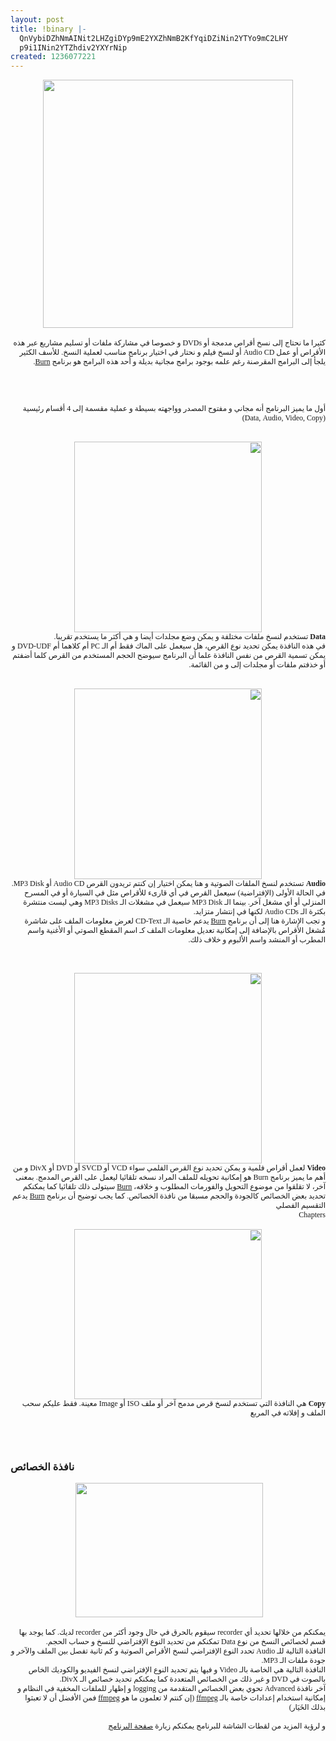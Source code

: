```yaml
---
layout: post
title: !binary |-
  QnVybiDZhNmAINit2LHZgiDYp9mE2YXZhNmB2KfYqiDZiNin2YTYo9mC2LHY
  p9i1INin2YTZhdiv2YXYrNip
created: 1236077221
---
```

<div align="center"><a href="http://burn-osx.sourceforge.net/Pages/English/home.html"><img width="400" height="397" alt="" src="http://burn-osx.sourceforge.net/Pictures/English/burnmainwindow.png" /></a></div>
<br />
<p dir="rtl" style="margin: 0.0px 0.0px 0.0px 0.0px; text-align: right; font: 12.0px Geeza Pro">كثيرا ما نحتاج إلى نسخ أقراص مدمجة أو <span style="font: 12.0px Lucida Grande">DVDs </span>و<span style="font: 12.0px Lucida Grande"> </span>خصوصا<span style="font: 12.0px Lucida Grande"> </span>في<span style="font: 12.0px Lucida Grande"> </span>مشاركة<span style="font: 12.0px Lucida Grande"> </span>ملفات أو تسليم مشاريع عبر هذه الأقراص أو عمل <span style="font: 12.0px Lucida Grande">Audio</span> <span style="font: 12.0px Lucida Grande">CD</span> أو لنسخ فيلم و نحتار في اختيار برنامج مناسب لعملية النسخ. للأسف الكثير يلجأ إلى البرامج المقرصنة رغم علمه بوجود برامج مجانية بديلة و أحد هذه البرامج هو برنامج <span style="font: 12.0px Lucida Grande"><a href="http://burn-osx.sourceforge.net/Pages/English/home.html">Burn</a></span>.</p>
<p dir="rtl" style="margin: 0.0px 0.0px 0.0px 0.0px; text-align: right; font: 12.0px Geeza Pro; min-height: 15.0px">&nbsp;</p>
<!--break-->
<p>&nbsp;</p>
<p dir="rtl" style="margin: 0.0px 0.0px 0.0px 0.0px; text-align: right; font: 12.0px Geeza Pro">أول ما يميز البرنامج أنه مجاني و مفتوح المصدر وواجهته بسيطة و عملية مقسمة إلى <span style="font: 12.0px Lucida Grande">4</span> أقسام رئيسية (<span style="font: 12.0px Lucida Grande">Data,</span> <span style="font: 12.0px Lucida Grande">Audio,</span> <span style="font: 12.0px Lucida Grande">Video,</span> <span style="font: 12.0px Lucida Grande">Copy)<br />
<br />
<br type="_moz" />
</span></p>
<p dir="rtl" style="margin: 0.0px 0.0px 0.0px 0.0px; text-align: center; font: 12.0px Geeza Pro" class="rtecenter"><span style="font: 12.0px Lucida Grande"><a href="http://burn-osx.sourceforge.net/Pictures/English/Gallery/burnwindowdata.png"><img width="300" height="305" alt="" src="http://burn-osx.sourceforge.net/Pictures/English/Gallery/burnwindowdata.png" /></a></span></p>
<p dir="rtl" style="margin: 0.0px 0.0px 0.0px 0.0px; text-align: right; font: 12.0px Geeza Pro"><span style="font: 12.0px Lucida Grande"><strong>Data</strong> </span>تستخدم لنسخ ملفات مختلفة و يمكن وضع مجلدات أيضا و هي أكثر ما يستخدم تقريبا.</p>
<p dir="rtl" style="margin: 0.0px 0.0px 0.0px 0.0px; text-align: right; font: 12.0px Geeza Pro">في هذه النافذة يمكن تحديد نوع القرص، هل سيعمل على الماك فقط أم الـ <span style="font: 12.0px Lucida Grande">PC</span> أم كلاهما أم <span style="font: 12.0px Lucida Grande">DVD</span>-<span style="font: 12.0px Lucida Grande">UDF</span> و يمكن تسمية القرص من نفس النافذة علما أن البرنامج سيوضح الحجم المستخدم من القرص كلما أضفتم أو خذفتم ملفات أو مجلدات إلى و من القائمة.<br />
<br />
&nbsp;</p>
<p dir="rtl" style="margin: 0.0px 0.0px 0.0px 0.0px; text-align: center; font: 12.0px Geeza Pro; min-height: 15.0px" class="rtecenter"><a href="http://burn-osx.sourceforge.net/Pictures/English/Gallery/burnwindowaudio.png"><img width="300" height="305" alt="" src="http://burn-osx.sourceforge.net/Pictures/English/Gallery/burnwindowaudio.png" /></a></p>
<p dir="rtl" style="margin: 0.0px 0.0px 0.0px 0.0px; text-align: right; font: 12.0px Geeza Pro"><span style="font: 12.0px Lucida Grande"><strong>Audio</strong></span> تستخدم لنسخ الملفات الصوتية و هنا يمكن اختيار إن كنتم تريدون القرص <span style="font: 12.0px Lucida Grande">Audio</span> <span style="font: 12.0px Lucida Grande">CD</span> أو <span style="font: 12.0px Lucida Grande">MP3 Disk. </span>في<span style="font: 12.0px Lucida Grande"> </span>الحالة<span style="font: 12.0px Lucida Grande"> </span>الأولى<span style="font: 12.0px Lucida Grande"> (</span>الإفتراضية<span style="font: 12.0px Lucida Grande">) </span>سيعمل<span style="font: 12.0px Lucida Grande"> </span>القرص<span style="font: 12.0px Lucida Grande"> </span>في<span style="font: 12.0px Lucida Grande"> </span>أي<span style="font: 12.0px Lucida Grande"> </span>قارىء<span style="font: 12.0px Lucida Grande"> </span>للأقراص<span style="font: 12.0px Lucida Grande"> </span>مثل<span style="font: 12.0px Lucida Grande"> </span>في<span style="font: 12.0px Lucida Grande"> </span>السيارة<span style="font: 12.0px Lucida Grande"> </span>أو<span style="font: 12.0px Lucida Grande"> </span>في<span style="font: 12.0px Lucida Grande"> </span>المسرح<span style="font: 12.0px Lucida Grande"> </span>المنزلي<span style="font: 12.0px Lucida Grande"> </span>أو<span style="font: 12.0px Lucida Grande"> </span>أي<span style="font: 12.0px Lucida Grande"> </span>مشغل<span style="font: 12.0px Lucida Grande"> </span>آخر<span style="font: 12.0px Lucida Grande">. </span>بينما<span style="font: 12.0px Lucida Grande"> </span>الـ<span style="font: 12.0px Lucida Grande"> MP3 Disk </span>سيعمل<span style="font: 12.0px Lucida Grande"> </span>في<span style="font: 12.0px Lucida Grande"> </span>مشغلات<span style="font: 12.0px Lucida Grande"> </span>الـ<span style="font: 12.0px Lucida Grande"> MP3 Disks </span>وهي<span style="font: 12.0px Lucida Grande"> </span>ليست منتشرة بكثرة الـ <span style="font: 12.0px Lucida Grande">Audio</span> <span style="font: 12.0px Lucida Grande">CDs</span> لكنها في إنتشار متزايد.</p>
<p dir="rtl" style="margin: 0.0px 0.0px 0.0px 0.0px; text-align: right; font: 12.0px Geeza Pro">و<span style="font: 12.0px Lucida Grande"> </span>تجب<span style="font: 12.0px Lucida Grande"> </span>الإشارة<span style="font: 12.0px Lucida Grande"> </span>هنا إلى أن برنامج <span style="font: 12.0px Lucida Grande"><a href="http://burn-osx.sourceforge.net/Pages/English/home.html">Burn</a></span> يدعم خاصية الـ <span style="font: 12.0px Lucida Grande">CD</span>-<span style="font: 12.0px Lucida Grande">Text</span> لعرض معلومات الملف على شاشرة مُشغل الأقراص بالإضافة إلى إمكانية تعديل معلومات الملف كـ اسم المقطع الصوتي أو الأغنية واسم المطرب أو المنشد واسم الألبوم و خلاف ذلك.</p>
<p>&nbsp;</p>
<p dir="rtl" style="margin: 0.0px 0.0px 0.0px 0.0px; text-align: center; font: 12.0px Geeza Pro; min-height: 15.0px" class="rtecenter"><a href="http://burn-osx.sourceforge.net/Pictures/English/Gallery/burnwindowvideo.png"><img width="300" height="305" alt="" src="http://burn-osx.sourceforge.net/Pictures/English/Gallery/burnwindowvideo.png" /></a></p>
<p dir="rtl" style="margin: 0.0px 0.0px 0.0px 0.0px; text-align: right; font: 12.0px Geeza Pro"><span style="font: 12.0px Lucida Grande"><strong>Video</strong></span> لعمل أقراص فلمية و يمكن تحديد نوع القرص الفلمي سواء <span style="font: 12.0px Lucida Grande">VCD </span>أو<span style="font: 12.0px Lucida Grande"> SVCD </span>أو<span style="font: 12.0px Lucida Grande"> DVD </span>أو<span style="font: 12.0px Lucida Grande"> DivX </span>و<span style="font: 12.0px Lucida Grande"> </span>من<span style="font: 12.0px Lucida Grande"> </span>أهم<span style="font: 12.0px Lucida Grande"> </span>ما<span style="font: 12.0px Lucida Grande"> </span>يميز<span style="font: 12.0px Lucida Grande"> </span>برنامج<span style="font: 12.0px Lucida Grande"> Burn </span>هو<span style="font: 12.0px Lucida Grande"> </span>إمكانية<span style="font: 12.0px Lucida Grande"> </span>تحويله<span style="font: 12.0px Lucida Grande"> </span>للملف<span style="font: 12.0px Lucida Grande"> </span>المراد<span style="font: 12.0px Lucida Grande"> </span>نسخه تلقائيا ليعمل على القرص المدمج. بمعنى آخر، لا تقلقوا من موضوع التحويل والفورمات المطلوب و خلافه، <span style="font: 12.0px Lucida Grande"><a href="http://burn-osx.sourceforge.net/Pages/English/home.html">Burn</a></span> سيتولى ذلك تلقائيا كما يمكنكم تحديد بعض الخصائص كالجودة والحجم مسبقا من نافذة الخصائص.&nbsp;كما يجب توضيح أن برنامج <span style="font: 12.0px Lucida Grande"><a href="http://burn-osx.sourceforge.net/Pages/English/home.html">Burn</a></span> يدعم التقسيم الفصلي<br />
<span style="font: 12.0px Lucida Grande">Chapters<br />
<br type="_moz" />
</span></p>
<p dir="rtl" style="margin: 0.0px 0.0px 0.0px 0.0px; text-align: center; font: 12.0px Geeza Pro; min-height: 15.0px" class="rtecenter"><a href="http://www.flickr.com/photos/35968034@N06/3325561840/"><img width="300" height="272" alt="" src="http://farm4.static.flickr.com/3651/3325561840_6b6b4971ff_o.png" /></a></p>
<p dir="rtl" style="margin: 0.0px 0.0px 0.0px 0.0px; text-align: right; font: 12.0px Geeza Pro"><span style="font: 12.0px Lucida Grande"><strong>Copy</strong> </span>هي<span style="font: 12.0px Lucida Grande"> </span>النافذة التي تستخدم لنسخ قرص مدمج آخر أو ملف <span style="font: 12.0px Lucida Grande">ISO</span> أو <span style="font: 12.0px Lucida Grande">Image</span> معينة. فقط عليكم سحب الملف و إفلاته في المربع</p>
<p dir="rtl" style="margin: 0.0px 0.0px 0.0px 0.0px; text-align: center; font: 12.0px Lucida Grande; min-height: 15.0px"><br />
<br />
&nbsp;</p>
<h3>نافذة الخصائص</h3>
<p align="center">&nbsp;<a href="http://www.flickr.com/photos/35968034@N06/3324692017/"><img width="300" height="215" alt="" src="http://farm4.static.flickr.com/3629/3324692017_5b7281a892_o.png" /></a></p>
<p dir="rtl" style="margin: 0.0px 0.0px 0.0px 0.0px; text-align: right; font: 12.0px Geeza Pro">يمكنكم<span style="font: 12.0px Lucida Grande"> </span>من<span style="font: 12.0px Lucida Grande"> </span>خلالها<span style="font: 12.0px Lucida Grande"> </span>تحديد أي <span style="font: 12.0px Lucida Grande">recorder</span> سيقوم بالحرق في حال وجود أكثر من <span style="font: 12.0px Lucida Grande">recorder</span> لديك. كما يوجد بها قسم لخصائص النسخ من نوع <span style="font: 12.0px Lucida Grande">Data</span> تمكنكم من تحديد النوع الإفتراضي للنسخ و حساب الحجم.</p>
<p dir="rtl" style="margin: 0.0px 0.0px 0.0px 0.0px; text-align: right; font: 12.0px Geeza Pro">النافذة التالية للـ <span style="font: 12.0px Lucida Grande">Audio</span> تحدد النوع الإفتراضي لنسخ الأقراص الصوتية و كم ثانية تفصل بين الملف والآخر و جودة ملفات الـ <span style="font: 12.0px Lucida Grande">MP3</span>.</p>
<p dir="rtl" style="margin: 0.0px 0.0px 0.0px 0.0px; text-align: right; font: 12.0px Geeza Pro">النافذة التالية هي الخاصة بالـ <span style="font: 12.0px Lucida Grande">Video</span> و فيها يتم تحديد النوع الإفتراضي لنسخ الفيديو والكوديك الخاص بالصوت في <span style="font: 12.0px Lucida Grande">DVD</span> و غير ذلك من الخصائص المتعددة كما يمكنكم تحديد خصائص الـ <span style="font: 12.0px Lucida Grande">DivX</span>.</p>
<p dir="rtl" style="margin: 0.0px 0.0px 0.0px 0.0px; text-align: right; font: 12.0px Geeza Pro">آخر نافذة <span style="font: 12.0px Lucida Grande">Advanced</span> تحوي بعض الخصائص المتقدمة من <span style="font: 12.0px Lucida Grande">logging</span> و إظهار للملفات المخفية في النظام و إمكانية استخدام إعدادات خاصة بالـ <span style="font: 12.0px Lucida Grande"><a href="http://www.ffmpeg.org/">ffmpeg</a></span> (إن كنتم لا تعلمون ما هو <span style="font: 12.0px Lucida Grande"><a href="http://www.ffmpeg.org/">ffmpeg</a></span> فمن الأفضل أن لا تعبثوا بذلك الخَيَار)</p>
<p dir="rtl" style="margin: 0.0px 0.0px 0.0px 0.0px; text-align: right; font: 12.0px Lucida Grande; min-height: 15.0px">&nbsp;</p>
<p dir="rtl" style="margin: 0.0px 0.0px 0.0px 0.0px; text-align: right; font: 12.0px Geeza Pro">و<span style="font: 12.0px Lucida Grande"> </span>لرؤية المزيد من لقطات الشاشة للبرنامج يمكنكم زيارة <a href="http://burn-osx.sourceforge.net/Pages/English/screenshots.html">صفحة البرنامج</a></p>
<br />
<br />
<br type="_moz" />

